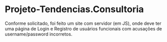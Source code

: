 # Projeto-Tendencias.Consultoria
Conforme solicitado, foi feito um site com servidor (em JS), onde deve ter uma página de Login e Registro de usuários funcionais com acusações de username/password incorretos.
